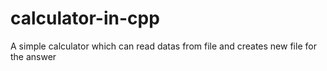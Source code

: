 # calculator-in-cpp
 A simple calculator which can read datas from file and creates new file for the answer
